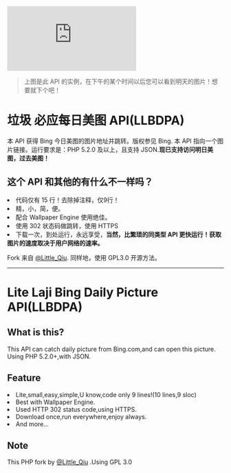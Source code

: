 ![一个 API 实例。](https://flyfish233.com/bingweapi.php)
> 上图是此 API 的实例，在下午的某个时间以后您可以看到明天的图片！想要就下个吧！
# 垃圾 必应每日美图 API(LLBDPA)
本 API 获得 Bing 今日美图的图片地址并跳转。版权参见 Bing.
本 API 指向一个图片链接。运行要求是：PHP 5.2.0 及以上，且支持 JSON.<b>现已支持访问明日美图，过去美图！</b>
## 这个 API 和其他的有什么不一样吗？
<li>代码仅有 15 行！去除掉注释，仅9行！
<li>精，小，简，便。
<li>配合 Wallpaper Engine 使用绝佳。
<li>使用 302 状态码做跳转，使用 HTTPS
<li>下载一次，到处运行，永远享受，<b>当然，比繁琐的同类型 API 更快运行！获取图片的速度取决于用户网络的速率。</b>

Fork 来自 [@Little_Qiu](https://www.littleqiu.net). 同样地，使用 GPL3.0 开源方法。

-----

# Lite Laji Bing Daily Picture API(LLBDPA)

## What is this?
This API can catch daily picture from Bing.com,and can open this picture.
Using PHP 5.2.0+,with JSON.
## Feature
<li>Lite,small,easy,simple,U know,code only 9 lines!(10 lines,9 sloc)
<li>Best with Wallpaper Engine.
<li>Used HTTP 302 status code,using HTTPS.
<li>Download once,run everywhere,enjoy always.
<li>And more...

## Note
This PHP fork by [@Little_Qiu](https://www.littleqiu.net) .Using GPL 3.0
